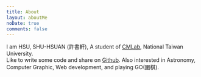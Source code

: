 ```yaml
---
title: About
layout: aboutMe
noDate: true
comments: false
---
```


I am HSU, SHU-HSUAN (許書軒), A student of [CMLab](https://www.cmlab.csie.ntu.edu.tw), National Taiwan University.  
Like to write some code and share on [Github](https://github.com/SSARCandy).
Also interested in Astronomy, Computer Graphic, Web development, and playing GO(圍棋).